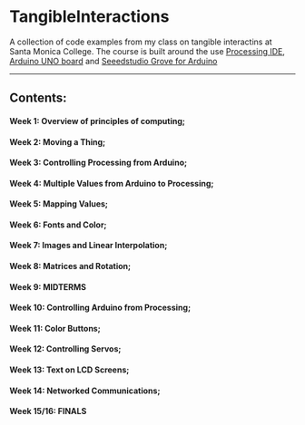 # TangibleInteractions
A collection of code examples from my class on tangible interactins at Santa Monica College.
The course is built around the use [Processing IDE](https://processing.org/), [Arduino UNO board](https://www.arduino.cc/) and [Seeedstudio Grove for Arduino](https://www.seeedstudio.com/Grove-Starter-Kit-for-Arduino-p-1855.html)

***

## Contents:

#### Week 1: Overview of principles of computing;
#### Week 2: Moving a Thing;
#### Week 3: Controlling Processing from Arduino;
#### Week 4: Multiple Values from Arduino to Processing;
#### Week 5: Mapping Values;
#### Week 6: Fonts and Color;
#### Week 7: Images and Linear Interpolation;
#### Week 8: Matrices and Rotation;
#### Week 9: MIDTERMS
#### Week 10: Controlling Arduino from Processing;
#### Week 11: Color Buttons;
#### Week 12: Controlling Servos;
#### Week 13: Text on LCD Screens;
#### Week 14: Networked Communications;
#### Week 15/16: FINALS